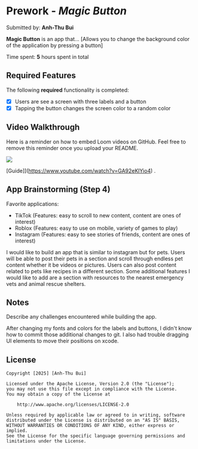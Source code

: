 # Prework - *Magic Button*

Submitted by: **Anh-Thu Bui**

**Magic Button** is an app that... [Allows you to change the background color of the application by pressing a button] 

Time spent: **5** hours spent in total

## Required Features

The following **required** functionality is completed:

- [x] Users are see a screen with three labels and a button
- [x] Tapping the button changes the screen color to a random color
 
## Video Walkthrough

Here is a reminder on how to embed Loom videos on GitHub. Feel free to remove this reminder once you upload your README.

<div>
    <a href="https://www.loom.com/share/f24bb94e22bf411fbd1a7d1469f9603a">
    </a>
    <a href="https://www.loom.com/share/f24bb94e22bf411fbd1a7d1469f9603a">
      <img style="max-width:300px;" src="https://cdn.loom.com/sessions/thumbnails/f24bb94e22bf411fbd1a7d1469f9603a-84342ec6c0c26132-full-play.gif">
    </a>
  </div> 

[Guide]](https://www.youtube.com/watch?v=GA92eKlYio4) .

## App Brainstorming (Step 4)

Favorite applications:
- TikTok (Features: easy to scroll to new content, content are ones of interest)
- Roblox (Features: easy to use on mobile, variety of games to play)
- Instagram (Features: easy to see stories of friends, content are ones of interest)

I would like to build an app that is similar to instagram but for pets. Users will be able to post their pets in a section and scroll through endless pet content whether it be videos or pictures. Users can also post content related to pets like recipes in a different section. Some additional features I would like to add are a section with resources to the nearest emergency vets and animal rescue shelters.

## Notes

Describe any challenges encountered while building the app.

After changing my fonts and colors for the labels and buttons, I didn't know how to commit those additional changes to git.
I also had trouble dragging UI elements to move their positions on xcode.

## License

    Copyright [2025] [Anh-Thu Bui]

    Licensed under the Apache License, Version 2.0 (the "License");
    you may not use this file except in compliance with the License.
    You may obtain a copy of the License at

        http://www.apache.org/licenses/LICENSE-2.0

    Unless required by applicable law or agreed to in writing, software
    distributed under the License is distributed on an "AS IS" BASIS,
    WITHOUT WARRANTIES OR CONDITIONS OF ANY KIND, either express or implied.
    See the License for the specific language governing permissions and
    limitations under the License.
